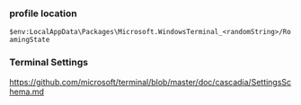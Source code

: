 ### profile location
`$env:LocalAppData\Packages\Microsoft.WindowsTerminal_<randomString>/RoamingState`

### Terminal Settings
https://github.com/microsoft/terminal/blob/master/doc/cascadia/SettingsSchema.md
